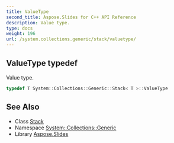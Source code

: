 ```yaml
---
title: ValueType
second_title: Aspose.Slides for C++ API Reference
description: Value type.
type: docs
weight: 196
url: /system.collections.generic/stack/valuetype/
---
```

## ValueType typedef


Value type.

```cpp
typedef T System::Collections::Generic::Stack< T >::ValueType
```

## See Also

* Class [Stack](../)
* Namespace [System::Collections::Generic](../../)
* Library [Aspose.Slides](../../../)